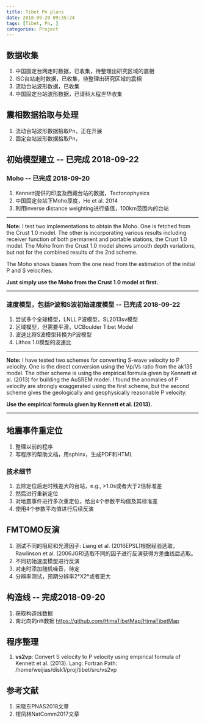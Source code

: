 ```yaml
---
title: Tibet Pn plans
date: 2018-09-20 09:35:24
tags: [Tibet, Pn, ]
categories: Project
---
```


## 数据收集
1. 中国固定台网走时数据，已收集，待整理出研究区域的震相
1. ISC台站走时数据，已收集，待整理出研究区域的震相
2. 流动台站波形数据，已收集
2. 中国固定台站波形数据，已请科大程世华收集

## 震相数据拾取与处理
1. 流动台站波形数据拾取Pn，正在开展
2. 固定台站波形数据拾取Pn，

## 初始模型建立 -- 已完成 2018-09-22
### Moho -- 已完成 2018-09-20
1. Kennett提供的印度及西藏台站的数据，Tectonophysics
2. 中国固定台站下Moho厚度，He et al. 2014
3. 利用inverse distance weighting进行插值，100km范围内的台站
***
**Note:** 
I test two implementations to obtain the Moho. One is fetched from the Crust 1.0 model. The other is incorporating various results including receiver function of both permanent and portable stations, the Crust 1.0 model. The Moho from the Crust 1.0 model shows smooth depth variations, but not for the combined results of the 2nd scheme.

The Moho shows biases from the one read from the estimation of the initial P and S velocities.

**Just simply use the Moho from the Crust 1.0 model at first.**
 
***

### 速度模型，包括P波和S波初始速度模型 -- 已完成 2018-09-22
1. 尝试多个全球模型，LNLL P波模型，SL2013sv模型
2. 区域模型，但需要平滑，UCBoulder Tibet Model
3. 波速比将S波模型转换为P波模型
4. Lithos 1.0模型的波速比
***
**Note:** 
I have tested two schemes for converting S-wave velocity to P velocity. One is the direct conversion using the Vp/Vs ratio from the ak135 model. The other scheme is using the empirical formula given by Kennett et al. (2013) for building the AuSREM model. I found the anomalies of P velocity are strongly exaggerated using the first scheme, but the second scheme gives the geologically and geophysically reasonable P velocity.

**Use the empirical formula given by Kennett et al. (2013).**

***


## 地震事件重定位
1. 整理以前的程序
2. 写程序的帮助文档，用sphinx，生成PDF和HTML

### 技术细节
1. 去除定位后走时残差大的台站，e.g., >1.0s或者大于2倍标准差
2. 然后进行重新定位
3. 对地震事件进行多次重定位，给出4个参数平均值及其标准差
4. 使用4个参数平均值进行后续反演

## FMTOMO反演
1. 测试不同的阻尼和光滑因子: Liang et al. (2016EPSL)根据经验选取，Rawlinson et al. (2006JGR)选取不同的因子进行反演获得方差曲线后选取。
2. 不同初始速度模型进行反演
3. 对走时添加随机噪音，待定
4. 分辨率测试，预期分辨率2°X2°或者更大

## 构造线 -- 完成2018-09-20
1. 获取构造线数据
2. 南北向的rift数据
https://github.com/HimaTibetMap/HimaTibetMap

## 程序整理
1. **vs2vp**: Convert S velocity to P velocity using empirical formula of Kennett et al. (2013).
Lang: Fortran
Path: /home/weijias/disk1/proj/tibet/src/vs2vp


## 参考文献
1. 宋晓东PNAS2018文章
2. 钮凤林NatComm2017文章






